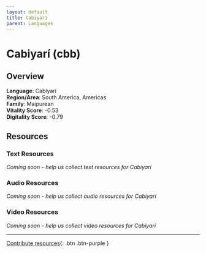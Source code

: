 ```yaml
---
layout: default
title: Cabiyarí
parent: Languages
---
```


# Cabiyarí (cbb)

## Overview

**Language**: Cabiyarí  
**Region/Area**: South America, Americas  
**Family**: Maipurean  
**Vitality Score**: -0.53  
**Digitality Score**: -0.79  

## Resources

### Text Resources
*Coming soon - help us collect text resources for Cabiyarí*

### Audio Resources
*Coming soon - help us collect audio resources for Cabiyarí*

### Video Resources
*Coming soon - help us collect video resources for Cabiyarí*

---

[Contribute resources](https://fairtrain.github.io/){: .btn .btn-purple }
